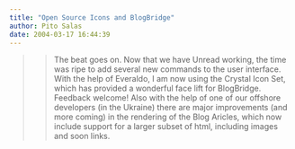 ```yaml
---
title: "Open Source Icons and BlogBridge"
author: Pito Salas
date: 2004-03-17 16:44:39
---
```


>>

>> The beat goes on. Now that we have Unread working, the time was ripe to add
several new commands to the user interface. With the help of Everaldo, I am
now using the Crystal Icon Set, which has provided a wonderful face lift for
BlogBridge. Feedback welcome! Also with the help of one of our offshore
developers (in the Ukraine) there are major improvements (and more coming) in
the rendering of the Blog Aricles, which now include support for a larger
subset of html, including images and soon links.


